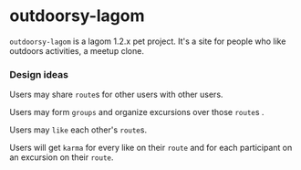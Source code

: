 # outdoorsy-lagom

`outdoorsy-lagom` is a lagom 1.2.x pet project. It's a site for people who like outdoors activities, a meetup clone.

### Design ideas

Users may share `route`s for other users with other users.

Users may form `groups` and organize excursions over those `route`s .

Users may `like` each other's `route`s.

Users will get `karma` for every like on their `route` and for each participant on an excursion on their `route`.
